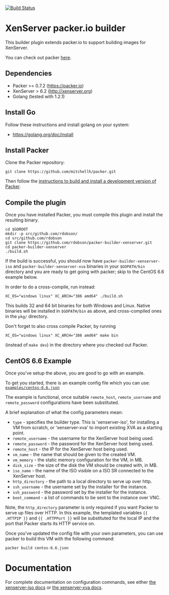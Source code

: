 [![Build Status](https://travis-ci.org/rdobson/packer-builder-xenserver.svg?branch=master)](https://travis-ci.org/rdobson/packer-builder-xenserver)

# XenServer packer.io builder

This builder plugin extends packer.io to support building images for XenServer. 

You can check out packer [here](https://packer.io).


## Dependencies
* Packer >= 0.7.2 (https://packer.io)
* XenServer > 6.2 (http://xenserver.org)
* Golang (tested with 1.2.1) 


## Install Go

Follow these instructions and install golang on your system:
* https://golang.org/doc/install

## Install Packer

Clone the Packer repository:

```shell
git clone https://github.com/mitchellh/packer.git
```

Then follow the [instructions to build and install a development version of Packer](https://github.com/mitchellh/packer#developing-packer).

## Compile the plugin

Once you have installed Packer, you must compile this plugin and install the
resulting binary.

```shell
cd $GOROOT
mkdir -p src/github.com/rdobson/
cd src/github.com/rdobson
git clone https://github.com/rdobson/packer-builder-xenserver.git
cd packer-builder-xenserver
./build.sh
```

If the build is successful, you should now have `packer-builder-xenserver-iso` and
`packer-builder-xenserver-xva` binaries in your `$GOPATH/bin` directory and you are
ready to get going with packer; skip to the CentOS 6.6 example below.

In order to do a cross-compile, run instead:
```shell
XC_OS="windows linux" XC_ARCH="386 amd64" ./build.sh
```
This builds 32 and 64 bit binaries for both Windows and Linux. Native binaries will
be installed in `$GOPATH/bin` as above, and cross-compiled ones in the `pkg/` directory.

Don't forget to also cross compile Packer, by running
```shell
XC_OS="windows linux" XC_ARCH="386 amd64" make bin
```
(instead of `make dev`) in the directory where you checked out Packer.

## CentOS 6.6 Example

Once you've setup the above, you are good to go with an example. 

To get you started, there is an example config file which you can use:
[`examples/centos-6.6.json`](https://github.com/rdobson/packer-builder-xenserver/blob/master/examples/centos-6.6.json)

The example is functional, once suitable `remote_host`, `remote_username` and
`remote_password` configurations have been substituted.

A brief explanation of what the config parameters mean:
 * `type` - specifies the builder type. This is 'xenserver-iso', for installing
   a VM from scratch, or 'xenserver-xva' to import existing XVA as a starting
   point.
 * `remote_username` - the username for the XenServer host being used.
 * `remote_password` - the password for the XenServer host being used.
 * `remote_host` - the IP for the XenServer host being used.
 * `vm_name` - the name that should be given to the created VM.
 * `vm_memory` - the static memory configuration for the VM, in MB.
 * `disk_size` - the size of the disk the VM should be created with, in MB.
 * `iso_name` - the name of the ISO visible on a ISO SR connected to the XenServer host.
 * `http_directory` - the path to a local directory to serve up over http.
 * `ssh_username` - the username set by the installer for the instance.
 * `ssh_password` - the password set by the installer for the instance.
 * `boot_command` - a list of commands to be sent to the instance over VNC.

Note, the `http_directory` parameter is only required if you
want Packer to serve up files over HTTP. In this example, the templated variables
`{{ .HTTPIP }}` and `{{ .HTTPPort }}` will be substituted for the local IP and
the port that Packer starts its HTTP service on.

Once you've updated the config file with your own parameters, you can use packer
to build this VM with the following command:

```
packer build centos-6.6.json
```

# Documentation

For complete documentation on configuration commands, see either [the
xenserver-iso docs](https://github.com/rdobson/packer-builder-xenserver/blob/master/docs/builders/xenserver-iso.html.markdown) or [the xenserver-xva docs](https://github.com/rdobson/packer-builder-xenserver/blob/master/docs/builders/xenserver-xva.html.markdown).
